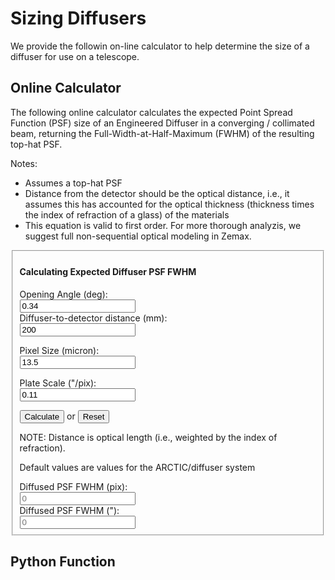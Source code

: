 # Sizing Diffusers

We provide the followin on-line calculator to help determine the size of a diffuser for use on a telescope. 

## Online Calculator

The following online calculator calculates the expected Point Spread Function (PSF) size of an Engineered Diffuser in a converging / collimated beam, returning the Full-Width-at-Half-Maximum (FWHM) of the resulting top-hat PSF.

Notes:

- Assumes a top-hat PSF
- Distance from the detector should be the optical distance, i.e., it assumes this has accounted for the optical thickness (thickness times the index of refraction of a glass) of the materials
- This equation is valid to first order. For more thorough analyzis, we suggest full non-sequential optical modeling in Zemax. 

<img src=''>

<link rel="stylesheet" href="https://stackpath.bootstrapcdn.com/bootstrap/4.1.1/css/bootstrap.min.css" integrity="sha384-WskhaSGFgHYWDcbwN70/dfYBj47jz9qbsMId/iRN3ewGhXQFZCSftd1LZCfmhktB" crossorigin="anonymous">
<script src="https://stackpath.bootstrapcdn.com/bootstrap/4.1.1/js/bootstrap.min.js" integrity="sha384-smHYKdLADwkXOn1EmN1qk/HfnUcbVRZyYmZ4qpPea6sjB/pTJ0euyQp0Mk8ck+5T" crossorigin="anonymous"></script>

<form id="diffuserform" action="">
<fieldset>
	<h4>Calculating Expected Diffuser PSF FWHM</h4>
	<div class='form-group row'>
	   <label for="angle" class="col-sm-4 col-form-label">Opening Angle (deg):</label>
             <div class="col-sm-3">
	       <input id="angle" name="angle" type='number' step='0.001' min='0' value="0.34"/>
	    </div>
	</div>
	<div class='form-group row'>
  	   <label for="distance" class="col-sm-4 col-form-label">Diffuser-to-detector distance (mm):</label>
             <div class="col-sm-3">
		<input id="distance" name="distance" type='number' step='0.1' min='0' value='200' />
	    </div>
	</div>
	<p>
	<div class='form-group row'>
  	   <label for="pixelsize" class="col-sm-4 col-form-label">Pixel Size (micron):</label>
             <div class="col-sm-3">
		<input id="pixelsize" name="pixelsize" type='number' step='0.01' min='0' value='13.5' />
	    </div>
	</div>
	<p>
	<div class='form-group row'>
  	   <label for="platescale" class="col-sm-4 col-form-label">Plate Scale ("/pix):</label>
             <div class="col-sm-3">
		<input id="platescale" name="platescale" type='number' step='0.001' min='0' value='0.11' />
	    </div>
	</div>
	<p>
		<input class="btn btn-outline-primary" type="submit" value="Calculate" />
		or
		<input class="btn btn-outline-primary" type="reset" value="Reset" />
	</p>
	<p class="font-weight-bold">NOTE: Distance is optical length (i.e., weighted by the index of refraction).</p>
	<p class="font-weight-bold">Default values are values for the ARCTIC/diffuser system</p>
	<div class='form-group row'>
	   <label id='fwhm_pix_input' for="fwhm_pix" class="col-sm-4 col-form-label">Diffused PSF FWHM (pix):</label>
             <div class="col-sm-3">
	       <input id="fwhm_pix" name="fwhm_pix" placeholder="0" readonly/>
	     </div>
	</div>
	<div class='form-group row'>
	   <label id='fwhm_arcsec_input' for="fwhm_arcsec" class="col-sm-4 col-form-label">Diffused PSF FWHM ("):</label>
             <div class="col-sm-3">
	       <input id="fwhm_arcsec" name="fwhm_arcsec" placeholder="0" readonly/>
	     </div>
	</div>
</fieldset>
</form>

<script>
(function () {
	function getTanFromDegrees(degrees) {
		return ( Math.tan(degrees * Math.PI / 180) );
	}

	function get_diffused_FWHM(angle, distance, pixelsize, platescale) {
		// Calculate diffuser FWHM
		// INPUT:
		//    angle in degrees
		//    distance in mm
		//    pixelsize in microns
		//    platescale in arcsec / pix
		// OUTPUT:
		//    FWHM in pixels
		angle = parseFloat(angle);
		distance = parseFloat(distance);
		pixelsize = parseFloat(pixelsize);
		platescale = parseFloat(platescale);
		fwhm_in_pix = 2*getTanFromDegrees(angle/2)*distance/(pixelsize/1000);
		return ( parseFloat(fwhm_in_pix).toFixed(2) );
	}

	var diffuserForm = document.getElementById("diffuserform");
	if (diffuserForm) {
		diffuserForm.onsubmit = function () {
			fwhm_pix = get_diffused_FWHM(this.angle.value,this.distance.value,this.pixelsize.value,this.platescale.value);
			fwhm_arcsec = fwhm_pix * this.platescale.value ;
			this.fwhm_pix.value = fwhm_pix;
			this.fwhm_arcsec.value = parseFloat(fwhm_arcsec).toFixed(2);
			return false;
		};
	}
}());
</script>


## Python Function
